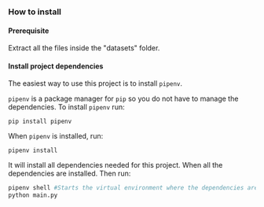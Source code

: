 ### How to install
#### Prerequisite
Extract all the files inside the "datasets" folder.

#### Install project dependencies
The easiest way to use this project is to install `pipenv`.

`pipenv` is a package manager for `pip` so you do not have to manage the dependencies. To install `pipenv` run:
```
pip install pipenv
```
When `pipenv` is installed, run:
```
pipenv install
```
It will install all dependencies needed for this project. When all the dependencies are installed.  Then run:
```bash
pipenv shell #Starts the virtual environment where the dependencies are installed and the correct Python version is specified
python main.py
```
